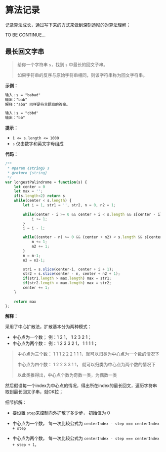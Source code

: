 # 算法记录

记录算法成长，通过写下来的方式来做到深刻透彻的对算法理解；

TO BE CONTINUE...



## 最长回文字串

> 给你一个字符串 `s`，找到 `s` 中最长的回文子串。
>
> 如果字符串的反序与原始字符串相同，则该字符串称为回文字符串。

**示例：**

```tex
输入：s = "babad"
输出："bab"
解释："aba" 同样是符合题意的答案。

输入：s = "cbbd"
输出："bb"
```

**提示：**

- `1 <= s.length <= 1000`
- `s` 仅由数字和英文字母组成

**代码：**

```js
/**
 * @param {string} s
 * @return {string}
 */
var longestPalindrome = function(s) {
    let center = 0
    let max = '';
    if(s.length<2) return s
    while(center < s.length) {
        let i = 1, str1 = '', str2, n = 0, n2 = 1;
        
        while(center - i >= 0 && center + i < s.length && s[center - i] === s[center + i]) {
            i += 1;
        }
        i = i - 1;

        while((center - n) >= 0 && (center + n2) < s.length && s[center - n] === s[center + n2]) {
            n += 1;
            n2 += 1;
        }
        n = n-1;
        n2 = n2-1;

        str1 = s.slice(center-i, center + i + 1);
        str2 = s.slice(center - n, center + n2 + 1);
        if(str1.length > max.length) max = str1;
        if(str2.length > max.length) max = str2;
        center += 1;
    }
    
    return max
};
```

**解释：**

采用了中心扩散法，扩散基本分为两种模式：

- 中心点为一个数； 例：1 2 1， 1 2 3 2 1；
- 中心点为两个数： 例：1 2 3 3 2 1，  1 1 1 1；

> 中心点为三个数： 1 1 1 2 2 2 1 1 1，就可以归类为中心点为一个数的情况下
>
> 中心点为四个数： 1 2 2 3 3 1 1， 就可以归类为中心点为两个数的情况下
>
> 以此类推得出，中心点个数为奇数一类，为偶数一类

然后假设每一个index为中心点的情况，得出所在index的最长回文，遍历字符串取到最长回文子串，就OK拉；

细节拆解：

- 要设置 `step`来控制向外扩散了多少步， 初始值为 0

- 中心点为一个数， 每一次比较公式为 `centerIndex - step === centerIndex + step` 
- 中心点为两个数， 每一次比较公式为 `centerIndex - step === centerIndex + step + 1`，